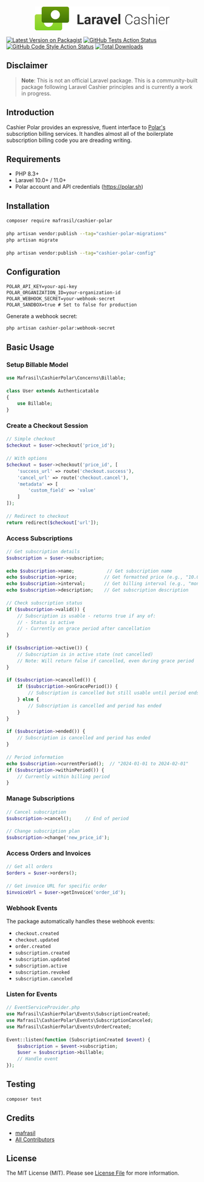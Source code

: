 <p align="center"><img width="355" height="62" src="/art/logo.svg" alt="Logo Laravel Cashier"></p>

[![Latest Version on Packagist](https://img.shields.io/packagist/v/mafrasil/cashier-polar.svg?style=flat-square)](https://packagist.org/packages/mafrasil/cashier-polar)
[![GitHub Tests Action Status](https://img.shields.io/github/actions/workflow/status/mafrasil/cashier-polar/run-tests.yml?branch=main&label=tests&style=flat-square)](https://github.com/mafrasil/cashier-polar/actions?query=workflow%3Arun-tests+branch%3Amain)
[![GitHub Code Style Action Status](https://img.shields.io/github/actions/workflow/status/mafrasil/cashier-polar/fix-php-code-style-issues.yml?branch=main&label=code%20style&style=flat-square)](https://github.com/mafrasil/cashier-polar/actions?query=workflow%3A"Fix+PHP+code+style+issues"+branch%3Amain)
[![Total Downloads](https://img.shields.io/packagist/dt/mafrasil/cashier-polar.svg?style=flat-square)](https://packagist.org/packages/mafrasil/cashier-polar)

## Disclaimer

> **Note**: This is not an official Laravel package. This is a community-built package following Laravel Cashier principles and is currently a work in progress.

## Introduction

Cashier Polar provides an expressive, fluent interface to [Polar's](https://polar.sh) subscription billing services. It handles almost all of the boilerplate subscription billing code you are dreading writing.

## Requirements

-   PHP 8.3+
-   Laravel 10.0+ / 11.0+
-   Polar account and API credentials (https://polar.sh)

## Installation

```bash
composer require mafrasil/cashier-polar

php artisan vendor:publish --tag="cashier-polar-migrations"
php artisan migrate

php artisan vendor:publish --tag="cashier-polar-config"
```

## Configuration

```env
POLAR_API_KEY=your-api-key
POLAR_ORGANIZATION_ID=your-organization-id
POLAR_WEBHOOK_SECRET=your-webhook-secret
POLAR_SANDBOX=true # Set to false for production
```

Generate a webhook secret:

```bash
php artisan cashier-polar:webhook-secret
```

## Basic Usage

### Setup Billable Model

```php
use Mafrasil\CashierPolar\Concerns\Billable;

class User extends Authenticatable
{
    use Billable;
}
```

### Create a Checkout Session

```php
// Simple checkout
$checkout = $user->checkout('price_id');

// With options
$checkout = $user->checkout('price_id', [
    'success_url' => route('checkout.success'),
    'cancel_url' => route('checkout.cancel'),
    'metadata' => [
        'custom_field' => 'value'
    ]
]);

// Redirect to checkout
return redirect($checkout['url']);
```

### Access Subscriptions

```php
// Get subscription details
$subscription = $user->subscription;

echo $subscription->name;            // Get subscription name
echo $subscription->price;          // Get formatted price (e.g., "10.00 USD")
echo $subscription->interval;       // Get billing interval (e.g., "month")
echo $subscription->description;    // Get subscription description

// Check subscription status
if ($subscription->valid()) {
    // Subscription is usable - returns true if any of:
    // - Status is active
    // - Currently on grace period after cancellation
}

if ($subscription->active()) {
    // Subscription is in active state (not cancelled)
    // Note: Will return false if cancelled, even during grace period
}

if ($subscription->cancelled()) {
    if ($subscription->onGracePeriod()) {
        // Subscription is cancelled but still usable until period ends
    } else {
        // Subscription is cancelled and period has ended
    }
}

if ($subscription->ended()) {
    // Subscription is cancelled and period has ended
}

// Period information
echo $subscription->currentPeriod();  // "2024-01-01 to 2024-02-01"
if ($subscription->withinPeriod()) {
    // Currently within billing period
}
```

### Manage Subscriptions

```php
// Cancel subscription
$subscription->cancel();     // End of period

// Change subscription plan
$subscription->change('new_price_id');
```

### Access Orders and Invoices

```php
// Get all orders
$orders = $user->orders();

// Get invoice URL for specific order
$invoiceUrl = $user->getInvoice('order_id');
```

### Webhook Events

The package automatically handles these webhook events:

-   `checkout.created`
-   `checkout.updated`
-   `order.created`
-   `subscription.created`
-   `subscription.updated`
-   `subscription.active`
-   `subscription.revoked`
-   `subscription.canceled`

### Listen for Events

```php
// EventServiceProvider.php
use Mafrasil\CashierPolar\Events\SubscriptionCreated;
use Mafrasil\CashierPolar\Events\SubscriptionCanceled;
use Mafrasil\CashierPolar\Events\OrderCreated;

Event::listen(function (SubscriptionCreated $event) {
    $subscription = $event->subscription;
    $user = $subscription->billable;
    // Handle event
});
```

## Testing

```bash
composer test
```

## Credits

-   [mafrasil](https://github.com/mafrasil)
-   [All Contributors](../../contributors)

## License

The MIT License (MIT). Please see [License File](LICENSE.md) for more information.
